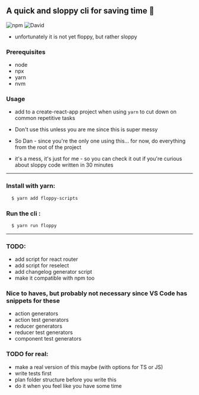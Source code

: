 ## A quick and sloppy cli for saving time :dog:

![npm](https://img.shields.io/npm/v/floppy-scripts) 
![David](https://img.shields.io/david/dankreiger/floppy-scripts)

- unfortunately it is not yet floppy, but rather sloppy

### Prerequisites

- node
- npx
- yarn
- nvm

### Usage

- add to a create-react-app project when using `yarn` to cut down on common repetitive tasks

- Don't use this unless you are me since this is super messy
- So Dan - since you're the only one using this... for now, do everything from the root of the project
- it's a mess, it's just for me - so you can check it out if you're curious about sloppy code written in 30 minutes

---

### Install with yarn:

```sh
  $ yarn add floppy-scripts
```

### Run the cli :

```sh
  $ yarn run floppy
```

---

### TODO:

- add script for react router
- add script for reselect
- add changelog generator script
- make it compatible with npm too

### Nice to haves, but probably not necessary since VS Code has snippets for these

- action generators
- action test generators
- reducer generators
- reducer test generators
- component test generators

### TODO for real:

- make a real version of this maybe (with options for TS or JS)
- write tests first
- plan folder structure before you write this
- do it when you feel like you have some time
